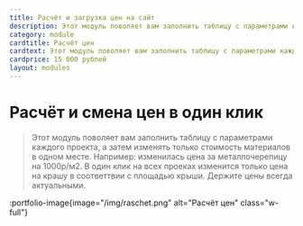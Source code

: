 ```yaml
---
title: Расчёт и загрузка цен на сайт
description: Этот модуль поволяет вам заполнить таблицу с параметрами каждого проекта, а затем изменять только стоимость материалов в одном месте.
category: module
cardtitle: Расчёт цен
cardtext: Этот модуль поволяет вам заполнить таблицу с параметрами каждого проекта, а затем изменять только стоимость материалов в одном месте. 
cardprice: 15 000 рублей
layout: modules 
---
```

# Расчёт и смена цен в один клик

>Этот модуль поволяет вам заполнить таблицу с параметрами каждого проекта, а затем изменять только стоимость материалов в одном месте. 
Например: изменилась цена за металлочерепицу на 1000р/м2. В один клик на всех проеках изменится только цена на крашу в соответтвии с площадью крыши. 
Держите цены всегда актуальными.

:portfolio-image{image="/img/raschet.png" alt="Расчёт цен" class="w-full"}
